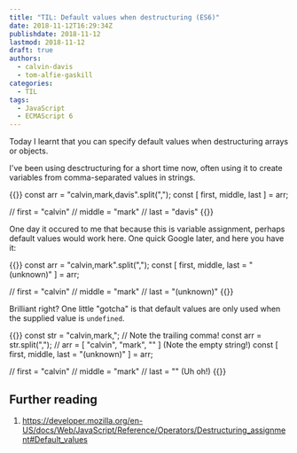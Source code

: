 ```yaml
---
title: "TIL: Default values when destructuring (ES6)"
date: 2018-11-12T16:29:34Z
publishdate: 2018-11-12
lastmod: 2018-11-12
draft: true
authors:
  - calvin-davis
  - tom-alfie-gaskill
categories:
  - TIL
tags:
  - JavaScript
  - ECMAScript 6
---
```


Today I learnt that you can specify default values when destructuring arrays or objects.

I've been using desctructuring for a short time now, often using it to create variables from comma-separated values in strings.

{{<highlight js>}}
const arr = "calvin,mark,davis".split(",");
const [ first, middle, last ] = arr;

// first = "calvin"
// middle = "mark"
// last = "davis"
{{</highlight>}}

One day it occured to me that because this is variable assignment, perhaps default values would work here. One quick Google later, and here you have it:

{{<highlight js>}}
const arr = "calvin,mark".split(",");
const [ first, middle, last = "(unknown)" ] = arr;

// first = "calvin"
// middle = "mark"
// last = "(unknown)"
{{</highlight>}}

Brilliant right? One little "gotcha" is that default values are only used when the supplied value is `undefined`.

{{<highlight js>}}
const str = "calvin,mark,"; // Note the trailing comma!
const arr = str.split(","); // arr = [ "calvin", "mark", "" ] (Note the empty string!)
const [ first, middle, last = "(unknown)" ] = arr;

// first = "calvin"
// middle = "mark"
// last = "" (Uh oh!)
{{</highlight>}}

## Further reading

1. https://developer.mozilla.org/en-US/docs/Web/JavaScript/Reference/Operators/Destructuring_assignment#Default_values
